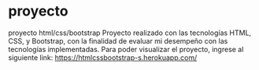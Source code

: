 # proyecto
proyecto html/css/bootstrap
Proyecto realizado con las tecnologías HTML, CSS, y Bootstrap, con la finalidad de evaluar mi desempeño con las tecnologías implementadas.
Para poder visualizar el proyecto, ingrese al siguiente link:
https://htmlcssbootstrap-s.herokuapp.com/
